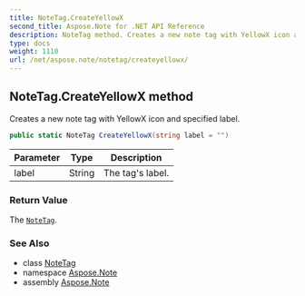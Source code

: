 ```yaml
---
title: NoteTag.CreateYellowX
second_title: Aspose.Note for .NET API Reference
description: NoteTag method. Creates a new note tag with YellowX icon and specified label
type: docs
weight: 1110
url: /net/aspose.note/notetag/createyellowx/
---
```

## NoteTag.CreateYellowX method

Creates a new note tag with YellowX icon and specified label.

```csharp
public static NoteTag CreateYellowX(string label = "")
```

| Parameter | Type | Description |
| --- | --- | --- |
| label | String | The tag's label. |

### Return Value

The [`NoteTag`](../).

### See Also

* class [NoteTag](../)
* namespace [Aspose.Note](../../notetag/)
* assembly [Aspose.Note](../../../)


